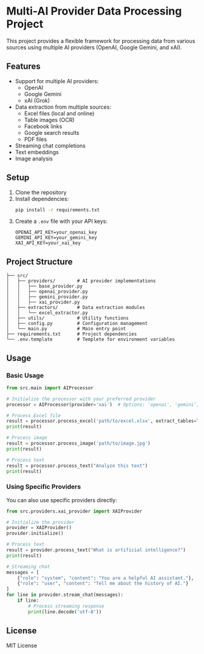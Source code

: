 # Multi-AI Provider Data Processing Project

This project provides a flexible framework for processing data from various sources using multiple AI providers (OpenAI,
Google Gemini, and xAI).

## Features

- Support for multiple AI providers:
    - OpenAI
    - Google Gemini
    - xAI (Grok)
- Data extraction from multiple sources:
    - Excel files (local and online)
    - Table images (OCR)
    - Facebook links
    - Google search results
    - PDF files
- Streaming chat completions
- Text embeddings
- Image analysis

## Setup

1. Clone the repository
2. Install dependencies:
   ```bash
   pip install -r requirements.txt
   ```
3. Create a `.env` file with your API keys:
   ```
   OPENAI_API_KEY=your_openai_key
   GEMINI_API_KEY=your_gemini_key
   XAI_API_KEY=your_xai_key
   ```

## Project Structure

```
├── src/
│   ├── providers/        # AI provider implementations
│   │   ├── base_provider.py
│   │   ├── openai_provider.py
│   │   ├── gemini_provider.py
│   │   ├── xai_provider.py
│   ├── extractors/       # Data extraction modules
│   │   └── excel_extractor.py
│   ├── utils/            # Utility functions
│   ├── config.py         # Configuration management
│   └── main.py           # Main entry point
├── requirements.txt      # Project dependencies
└── .env.template         # Templete for environment variables 
```

## Usage

### Basic Usage

```python
from src.main import AIProcessor

# Initialize the processor with your preferred provider
processor = AIProcessor(provider='xai')  # Options: 'openai', 'gemini', 'xai'

# Process Excel file
result = processor.process_excel('path/to/excel.xlsx', extract_tables=True)
print(result)

# Process image
result = processor.process_image('path/to/image.jpg')
print(result)

# Process text
result = processor.process_text("Analyze this text")
print(result)
```

### Using Specific Providers

You can also use specific providers directly:

```python
from src.providers.xai_provider import XAIProvider

# Initialize the provider
provider = XAIProvider()
provider.initialize()

# Process text
result = provider.process_text("What is artificial intelligence?")
print(result)

# Streaming chat
messages = [
    {"role": "system", "content": "You are a helpful AI assistant."},
    {"role": "user", "content": "Tell me about the history of AI."}
]
for line in provider.stream_chat(messages):
    if line:
        # Process streaming response
        print(line.decode('utf-8'))
```

## License

MIT License 